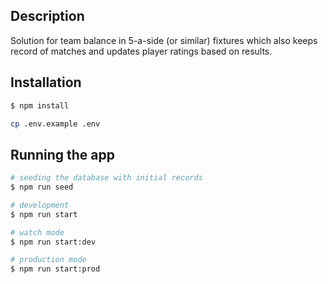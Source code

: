 ## Description

Solution for team balance in 5-a-side (or similar) fixtures which also keeps record of matches and updates player ratings based on results.

## Installation

```bash
$ npm install

cp .env.example .env
```

## Running the app

```bash
# seeding the database with initial records
$ npm run seed

# development
$ npm run start

# watch mode
$ npm run start:dev

# production mode
$ npm run start:prod
```
